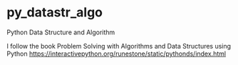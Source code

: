 # py_datastr_algo
Python Data Structure and Algorithm

I follow the book Problem Solving with Algorithms and Data Structures using Python
https://interactivepython.org/runestone/static/pythonds/index.html
